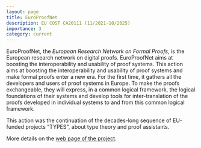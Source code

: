 ```yaml
---
layout: page
title: EuroProofNet
description: EU COST CA20111 (11/2021-10/2025)
importance: 3
category: current
---
```

EuroProofNet, the *European Research Network on Formal Proofs*, is the European research network on digital proofs. EuroProofNet aims at boosting the interoperability and usability of proof systems.
This action aims at boosting the interoperability and usability of proof systems and make formal proofs enter a new era. For the first time, it gathers all the developers and users of proof systems in Europe. To make the proofs exchangeable, they will express, in a common logical framework, the logical foundations of their systems and develop tools for inter-translation of the proofs developed in individual systems to and from this common logical framework.

This action was the continuation of the decades-long sequence of EU-funded projects "TYPES", about type theory and proof assistants.

More details on the [web page of the project](https://europroofnet.github.io).
